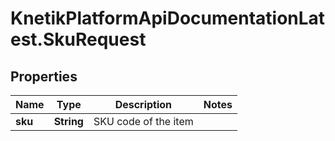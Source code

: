 # KnetikPlatformApiDocumentationLatest.SkuRequest

## Properties
Name | Type | Description | Notes
------------ | ------------- | ------------- | -------------
**sku** | **String** | SKU code of the item | 


